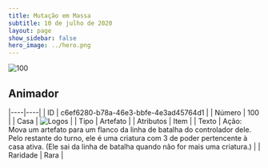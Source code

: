 ```yaml
---
title: Mutação em Massa
subtitle: 10 de julho de 2020
layout: page
show_sidebar: false
hero_image: ../hero.png
---
```


![100](https://cdn.keyforgegame.com/media/card_front/pt/479_100_8RCWGMCG7FCV_pt.png)

## Animador

|----|----|
| ID | c6ef6280-b78a-46e3-bbfe-4e3ad45764d1 |
| Número | 100 |
| Casa | ![Logos](https://archonarcana.com/images/thumb/c/ce/Logos.png/22px-Logos.png "Logos") |
| Tipo | Artefato |
| Atributos | Item |
| Texto | Ação: Mova um artefato para um flanco da linha de batalha do controlador dele. Pelo restante do turno, ele é uma criatura com 3 de poder pertencente à casa ativa. (Ele sai da linha de batalha quando não for mais uma criatura.) |
| Raridade | Rara |
